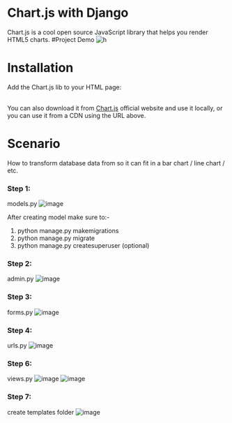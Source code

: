 # Chart.js with Django 
Chart.js is a cool open source JavaScript library that helps you render HTML5 charts.
#Project Demo
![h](https://user-images.githubusercontent.com/67781881/127086841-c00cdb4d-942e-4a60-b46b-8494946e0c94.gif)
# Installation
Add the Chart.js lib to your HTML page:
<!--Chart js-->
<script src="https://cdnjs.cloudflare.com/ajax/libs/Chart.js/2.8.0/Chart.min.js" integrity="sha256-Uv9BNBucvCPipKQ2NS9wYpJmi8DTOEfTA/nH2aoJALw=" crossorigin="anonymous"></script>
<link rel="stylesheet" href="https://cdnjs.cloudflare.com/ajax/libs/Chart.js/2.8.0/Chart.min.css" integrity="sha256-aa0xaJgmK/X74WM224KMQeNQC2xYKwlAt08oZqjeF0E="crossorigin="anonymous"/> <br>
You can also download it from <a href="https://www.chartjs.org/">Chart.js</a> official website and use it locally, or you can use it from a CDN using the URL above.

# Scenario
How to transform database data from so it can fit in a bar chart / line chart / etc.
### Step 1:
models.py
![image](https://user-images.githubusercontent.com/67781881/127086811-e3dbeec2-0413-4f76-a785-f86011b977d4.png)

After creating model make sure to:- <br>
1. python manage.py makemigrations
2. python manage.py migrate
3. python manage.py createsuperuser (optional)
### Step 2:
admin.py
![image](https://user-images.githubusercontent.com/67781881/127087018-49da8e2f-ee14-40bc-b7b5-feec1d09c6aa.png)

### Step 3:
forms.py
![image](https://user-images.githubusercontent.com/67781881/127087068-3863cf78-ed54-411c-943c-b9caead61524.png)

### Step 4:
urls.py
![image](https://user-images.githubusercontent.com/67781881/127087143-c21d1239-422d-4a66-98d7-9ed0c1c23343.png)

### Step 6:
views.py
![image](https://user-images.githubusercontent.com/67781881/127087300-3cdc7d01-531c-4c4f-87a3-58f08148b131.png)
![image](https://user-images.githubusercontent.com/67781881/127087327-2d114d35-4ce2-4099-9ff3-14018fd7aaaf.png)

### Step 7:
create templates folder 
![image](https://user-images.githubusercontent.com/67781881/127087212-4fa317f8-0c57-4874-94c9-c9383c143768.png)









